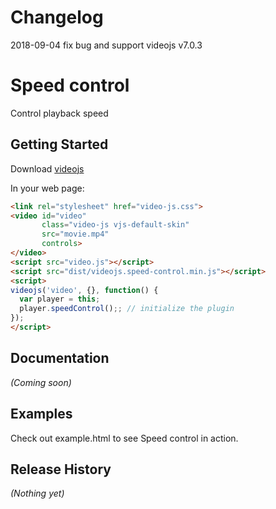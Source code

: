 # Changelog
2018-09-04 fix bug and support videojs v7.0.3

# Speed control

Control playback speed

## Getting Started
Download [videojs](http://www.videojs.com/)

In your web page:

```html
<link rel="stylesheet" href="video-js.css">
<video id="video"
       class="video-js vjs-default-skin"
       src="movie.mp4"
       controls>
</video>
<script src="video.js"></script>
<script src="dist/videojs.speed-control.min.js"></script>
<script>
videojs('video', {}, function() {
  var player = this;
  player.speedControl();; // initialize the plugin
});
</script>
```

## Documentation
_(Coming soon)_

## Examples
Check out example.html to see Speed control in action.

## Release History
_(Nothing yet)_
